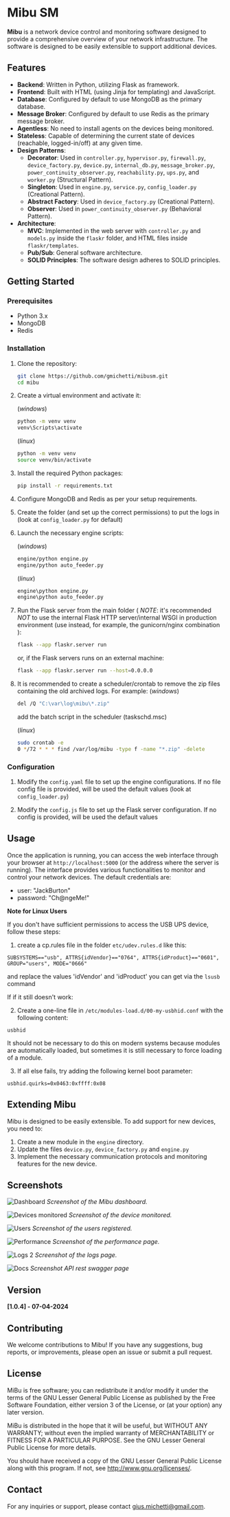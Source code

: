 # Mibu SM

**Mibu** is a network device control and monitoring software designed to provide a comprehensive overview of your network infrastructure. The software is designed to be easily extensible to support additional devices.


## Features

- **Backend**: Written in Python, utilizing Flask as framework.
- **Frontend**: Built with HTML (using Jinja for templating) and JavaScript.
- **Database**: Configured by default to use MongoDB as the primary database.
- **Message Broker**: Configured by default to use Redis as the primary message broker.
- **Agentless**: No need to install agents on the devices being monitored.
- **Stateless**: Capable of determining the current state of devices (reachable, logged-in/off) at any given time.
- **Design Patterns**:
  - **Decorator**: Used in `controller.py`, `hypervisor.py`, `firewall.py`, `device_factory.py`, `device.py`, `internal_db.py`, `message_broker.py`, `power_continuity_observer.py`, `reachability.py`, `ups.py`, and `worker.py` (Structural Pattern).
  - **Singleton**: Used in `engine.py`, `service.py`, `config_loader.py` (Creational Pattern).
  - **Abstract Factory**: Used in `device_factory.py` (Creational Pattern).
  - **Observer**: Used in `power_continuity_observer.py` (Behavioral Pattern).
- **Architecture**:
  - **MVC**: Implemented in the web server with `controller.py` and `models.py` inside the `flaskr` folder, and HTML files inside `flaskr/templates`.
  - **Pub/Sub**: General software architecture.
  - **SOLID Principles**: The software design adheres to SOLID principles.

## Getting Started

### Prerequisites

- Python 3.x
- MongoDB
- Redis

### Installation

1. Clone the repository:

    ```bash
    git clone https://github.com/gmichetti/mibusm.git
    cd mibu
    ```

2. Create a virtual environment and activate it:
    
    (*windows*)
    ```bash
    python -m venv venv
    venv\Scripts\activate
    ```
    (*linux*)
    ```bash
    python -m venv venv
    source venv/bin/activate
    ```

3. Install the required Python packages:

    ```bash
    pip install -r requirements.txt
    ```

4. Configure MongoDB and Redis as per your setup requirements.

5. Create the folder (and set up the correct permissions) to put the logs in (look at `config_loader.py` for default)

6. Launch the necessary engine scripts:

    (*windows*)
    ```bash
    engine/python engine.py
    engine/python auto_feeder.py
    ```
    (*linux*)
    ```bash
    engine\python engine.py
    engine\python auto_feeder.py
    ```

7. Run the Flask server from the main folder
 ( *NOTE*: it's recommended *NOT* to use the internal Flask HTTP server/internal WSGI in production environment (use instead, for example, the gunicorn/nginx combination ):


    ```bash
    flask --app flaskr.server run
    ```
    or, if the Flask servers runs on an external machine:
    ```bash
    flask --app flaskr.server run --host=0.0.0.0
    ```

9. It is recommended to create a scheduler/crontab to remove the zip files containing the old archived logs. For example:
    (*windows*)
    ```bash
    del /Q "C:\var\log\mibu\*.zip"
    ```
    add the batch script in the scheduler (taskschd.msc)

    (*linux*)
    ```bash
    sudo crontab -e
    0 */72 * * * find /var/log/mibu -type f -name "*.zip" -delete
    ```


### Configuration

1. Modify the `config.yaml` file to set up the engine configurations. If no file config file is provided, will be used the default values (look at `config_loader.py`)

2. Modify the `config.js` file to set up the Flask server configuration. If no config is provided, will be used the default values


## Usage

Once the application is running, you can access the web interface through your browser at `http://localhost:5000` (or the address where the server is running). The interface provides various functionalities to monitor and control your network devices.
The default credentials are: 

- user: "JackBurton"
- password: "Ch@ngeMe!"


**Note for Linux Users**

If you don't have sufficient permissions to access the USB UPS device, follow these steps:

1. create a cp.rules file in the folder `etc/udev.rules.d` like this:

```
SUBSYSTEMS=="usb", ATTRS{idVendor}=="0764", ATTRS{idProduct}=="0601", GROUP="users", MODE="0666" 
```

and replace the values ​​'idVendor' and 'idProduct' you can get via the `lsusb` command

If if it still doesn't work:

2. Create a one-line file in `/etc/modules-load.d/00-my-usbhid.conf` with the following content:

```
usbhid
```

It should not be necessary to do this on modern systems because modules are automatically loaded, but sometimes it is still necessary to force loading of a module.

3. If all else fails, try adding the following kernel boot parameter:

```
usbhid.quirks=0x0463:0xffff:0x08

```


## Extending Mibu

Mibu is designed to be easily extensible. To add support for new devices, you need to:

1. Create a new module in the `engine` directory.
2. Update the files `device.py`, `device_factory.py` and `engine.py`
2. Implement the necessary communication protocols and monitoring features for the new device.

## Screenshots

![Dashboard](screenshots/dashboard.jpg)
*Screenshot of the Mibu dashboard.*

![Devices monitored](screenshots/devices.jpg)
*Screenshot of the device monitored.*

![Users](screenshots/users.jpg)
*Screenshot of the users registered.*

![Performance](screenshots/perflogs.jpg)
*Screenshot of the performance page.*

![Logs 2](screenshots/perflogs2.jpg)
*Screenshot of the logs page.*

![Docs](screenshots/swagger.jpg)
*Screenshot API rest swagger page*


## Version

**[1.0.4] - 07-04-2024**


## Contributing

We welcome contributions to Mibu! If you have any suggestions, bug reports, or improvements, please open an issue or submit a pull request.


## License

MiBu is free software; you can redistribute it and/or modify it
under the terms of the GNU Lesser General Public License as published by
the Free Software Foundation, either version 3 of the License, or (at
your option) any later version.

MiBu is distributed in the hope that it will be useful, but WITHOUT
ANY WARRANTY; without even the implied warranty of MERCHANTABILITY or
FITNESS FOR A PARTICULAR PURPOSE. See the GNU Lesser General Public
License for more details.

You should have received a copy of the GNU Lesser General Public License
along with this program.  If not, see <http://www.gnu.org/licenses/>.


## Contact

For any inquiries or support, please contact [gius.michetti@gmail.com](mailto:gius.michetti@gmail.com).
